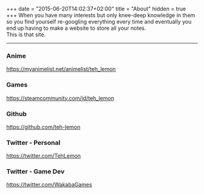 +++
date = "2015-06-20T14:02:37+02:00"
title = "About"
hidden = true
+++
When you have many interests but only knee-deep knowledge in them so you find yourself re-googling everything every time and eventually you end up having to make a website to store all your notes.  
This is that site.
***
### Anime  
https://myanimelist.net/animelist/teh_lemon

### Games  
https://steamcommunity.com/id/teh_lemon

### Github  
https://github.com/teh-lemon

### Twitter - Personal  
https://twitter.com/TehLemon

### Twitter - Game Dev  
https://twitter.com/WakabaGames